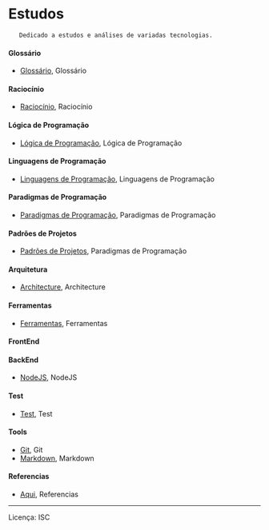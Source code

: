 # Estudos

 ```
 	Dedicado a estudos e análises de variadas tecnologias.
 ```
 #### Glossário
   - [Glossário], Glossário
 #### Raciocínio
   - [Raciocínio], Raciocínio
 #### Lógica de Programação
   - [Lógica de Programação], Lógica de Programação
 #### Linguagens de Programação
   - [Linguagens de Programação], Linguagens de Programação
 #### Paradigmas de Programação
   - [Paradigmas de Programação], Paradigmas de Programação
  #### Padrões de Projetos
   - [Padrões de Projetos], Paradigmas de Programação
#### Arquitetura
   - [Architecture], Architecture
#### Ferramentas
   - [Ferramentas], Ferramentas
#### FrontEnd
#### BackEnd
   - [NodeJS], NodeJS
#### Test
   - [Test], Test
#### Tools
   - [Git], Git
   - [Markdown], Markdown
#### Referencias
   - [Aqui], Referencias

[Architecture]: https://github.com/cestrixx/Estudos/tree/master/Architecture
[JavaScript]: https://github.com/cestrixx/Estudos/tree/master/Languages/JavaScript
[NodeJS]: https://github.com/cestrixx/Estudos/tree/master/BackEnd/NodeJS
[Test]: https://github.com/cestrixx/Estudos/tree/master/Test
[Git]: https://github.com/cestrixx/Estudos/tree/master/tools/Git
[Markdown]: https://github.com/cestrixx/Estudos/tree/master/tools/Markdown
[Glossário]: https://github.com/cestrixx/Estudos/tree/master/glossary
[Raciocínio]: https://github.com/cestrixx/Estudos/tree/master/reasoning
[Lógica de Programação]: https://github.com/cestrixx/Estudos/tree/master/programmingLogic
[Linguagens de Programação]: https://github.com/cestrixx/Estudos/tree/master/programmingLanguages
[Paradigmas de Programação]: https://github.com/cestrixx/Estudos/tree/master/paradigms
[Padrões de Projetos]:  https://github.com/cestrixx/Estudos/blob/master/pattern/README.md
[Ferramentas]: https://github.com/cestrixx/Estudos/tree/master/tools
[Aqui]: https://github.com/cestrixx/Estudos/tree/master/References

---
Licença: ISC
